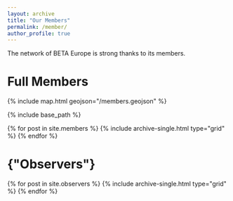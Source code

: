 ```yaml
---
layout: archive
title: "Our Members"
permalink: /member/
author_profile: true
---
```


The network of BETA Europe is strong thanks to its members.

# Full Members

{% include map.html geojson="/members.geojson" %}

{% include base_path %}

<div class="grid__wrapper grid__partners">
  {% for post in site.members %}
    {% include archive-single.html type="grid" %}
  {% endfor %}
</div>




<div class="grid__wrapper grid__partners">
  <h1>{"Observers"}</h1>
  {% for post in site.observers %}
    {% include archive-single.html type="grid" %}
  {% endfor %}
</div>
